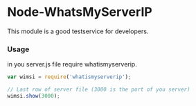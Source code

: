 # Node-WhatsMyServerIP
This module is a good testservice for developers.

### Usage

in you server.js file require whatismyserverip.

``` javascript
var wimsi = require('whatismyserverip');

// Last row of server file (3000 is the port of you server)
wimsi.show(3000);
```
